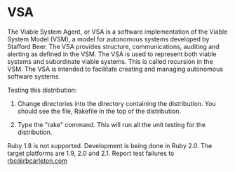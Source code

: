 VSA
===

The Viable System Agent, or VSA is a software implementation of the
Viable System Model (VSM), a model for autonomous systems developed
by Stafford Beer. The VSA provides structure, communications,
auditing and alerting as defined in the VSM. The VSA is used to
represent both viable systems and subordinate viable systems. This
is called recursion in the VSM. The VSA is intended to facilitate
creating and managing autonomous software systems.

Testing this distribution:

1) Change directories into the directory containing the distribution.
You should see the file, Rakefile in the top of the distribution.

2) Type the "rake" command. This will run all the unit testing for
the distribution.

Ruby 1.8 is not supported. Development is being done in Ruby 2.0.
The target platforms are 1.9, 2.0 and 2.1. Report test failures to
rbc@rbcarleton.com

